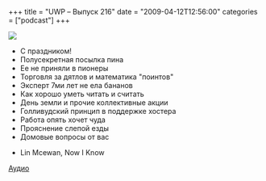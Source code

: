 +++
title = "UWP – Выпуск 216"
date = "2009-04-12T12:56:00"
categories = ["podcast"]
+++

![](https://podcast.umputun.com/images/uwp/uwp216.jpg)




- С праздником!
- Полусекретная посылка пина
- Ее не приняли в пионеры
- Торговля за дятлов и математика "поинтов"
- Эксперт 7ми лет не ела бананов
- Как хорошо уметь читать и считать
- День земли и прочие коллективные акции
- Голливудский принцип в поддержке хостера
- Работа опять хочет чуда
- Прояснение слепой езды
- Домовые вопросы от вас


* Lin Mcewan, Now I Know

[Аудио](http://archive.rucast.net/uwp/media/ump_podcast216.mp3)
<audio src="http://archive.rucast.net/uwp/media/ump_podcast216.mp3" preload="none">
